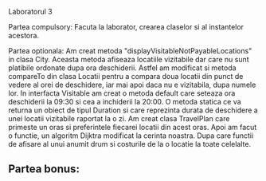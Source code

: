 Laboratorul 3

Partea compulsory:
Facuta la laborator, crearea claselor si al instantelor acestora.

Partea optionala:
    Am creat metoda "displayVisitableNotPayableLocations" in clasa City.
Aceasta metoda afiseaza locatiile vizitabile dar care nu sunt platibile ordonate dupa 
ora deschiderii. Astfel am modificat si metoda compareTo din clasa Locatii pentru a
compara doua locatii din punct de vedere al orei de deschidere, iar mai apoi daca nu e 
vizitabila, dupa numele lor.
    In interfacta Visitable am creat o metoda default care seteaza ora deschiderii la 09:30 
si cea a inchiderii la 20:00.
    O metoda statica ce va returna un obiect de tipul Duration si care reprezinta durata de
deschidere a unei locatii vizitabile raportat la o zi.
    Am creat clasa TravelPlan care primeste un oras si preferintele fiecarei locatii din acest oras.
Apoi am facut o functie, un algoritm Dijktra modificat la cerinta noastra. Dupa care functii
de afisare al unui anumit drum si costurile de la o locatie la toate celelalte.

Partea bonus:
----
